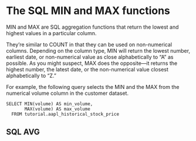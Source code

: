 # The SQL MIN and MAX functions

MIN and MAX are SQL aggregation functions that return the lowest and highest values in a particular column.

They’re similar to COUNT in that they can be used on non-numerical columns. Depending on the column type, MIN will return the lowest number, earliest date, or non-numerical value as close alphabetically to “A” as possible. As you might suspect, MAX does the opposite—it returns the highest number, the latest date, or the non-numerical value closest alphabetically to “Z.”

For example, the following query selects the MIN and the MAX from the numerical volume column in the customer dataset.

```
SELECT MIN(volume) AS min_volume,
       MAX(volume) AS max_volume
  FROM tutorial.aapl_historical_stock_price
```

## SQL AVG

